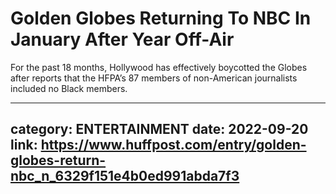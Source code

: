 # Golden Globes Returning To NBC In January After Year Off-Air

For the past 18 months, Hollywood has effectively boycotted the Globes after reports that the HFPA’s 87 members of non-American journalists included no Black members.

---
category: ENTERTAINMENT
date: 2022-09-20
link: https://www.huffpost.com/entry/golden-globes-return-nbc_n_6329f151e4b0ed991abda7f3
---
